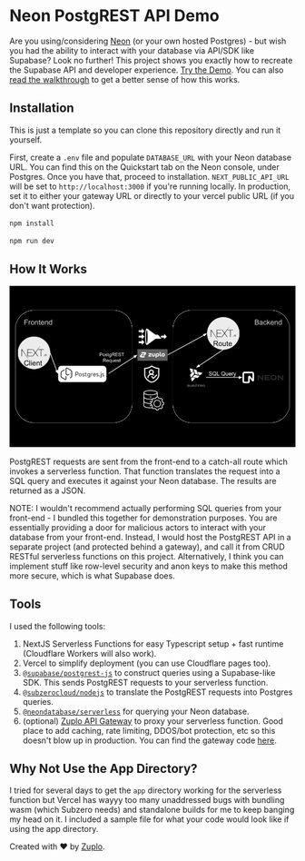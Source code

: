 # Neon PostgREST API Demo

Are you using/considering [Neon](https://neon.tech) (or your own hosted Postgres) - but wish you had the ability to interact with your database via API/SDK like Supabase? Look no further! This project shows you exactly how to recreate the Supabase API and developer experience. [Try the Demo](https://neon-postgrest.zuplopreview.net/). You can also [read the walkthrough](https://zuplo.com/blog/2024/11/25/neon-postgrest-rest-api) to get a better sense of how this works.

## Installation

This is just a template so you can clone this repository directly and run it yourself.

First, create a `.env` file and populate `DATABASE_URL` with your Neon database URL. You can find this on the Quickstart tab on the Neon console, under Postgres. Once you have that, proceed to installation. `NEXT_PUBLIC_API_URL` will be set to `http://localhost:3000` if you're running locally. In production, set it to either your gateway URL or directly to your vercel public URL (if you don't want protection).

```bash
npm install
```

```bash
npm run dev
```

## How It Works

![img](./public/diagram.png)

PostgREST requests are sent from the front-end to a catch-all route which invokes a serverless function. That function translates the request into a SQL query and executes it against your Neon database. The results are returned as a JSON.

NOTE: I wouldn't recommend actually performing SQL queries from your front-end - I bundled this together for demonstration purposes. You are essentially providing a door for malicious actors to interact with your database from your front-end. Instead, I would host the PostgREST API in a separate project (and protected behind a gateway), and call it from CRUD RESTful serverless functions on this project. Alternatively, I think you can implement stuff like row-level security and anon keys to make this method more secure, which is what Supabase does.

## Tools

I used the following tools:

1. NextJS Serverless Functions for easy Typescript setup + fast runtime (Cloudflare Workers will also work).
2. Vercel to simplify deployment (you can use Cloudflare pages too).
3. [`@supabase/postgrest-js`](https://www.npmjs.com/package/@supabase/postgrest-js) to construct queries using a Supabase-like SDK. This sends PostgREST requests to your serverless function.
4. [`@subzerocloud/nodejs`](https://www.npmjs.com/package/@subzerocloud/nodejs) to translate the PostgREST requests into Postgres queries.
5. [`@neondatabase/serverless`](https://www.npmjs.com/package/@neondatabase/serverless) for querying your Neon database.
6. (optional) [Zuplo API Gateway](https://zuplo.com) to proxy your serverless function. Good place to add caching, rate limiting, DDOS/bot protection, etc so this doesn't blow up in production. You can find the gateway code [here](https://github.com/zuplo-samples/neon-postgrest-proxy).

## Why Not Use the App Directory?

I tried for several days to get the `app` directory working for the serverless function but Vercel has wayyy too many unaddressed bugs with bundling wasm (which Subzero needs) and standalone builds for me to keep banging my head on it. I included a sample file for what your code would look like if using the app directory.

Created with ❤️ by [Zuplo](https://zuplo.com).
